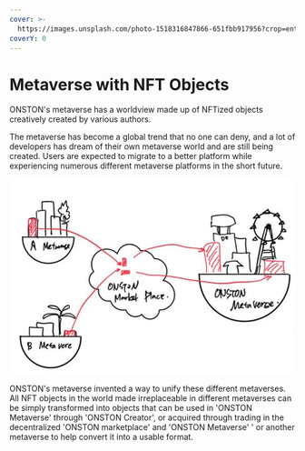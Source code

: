 ```yaml
---
cover: >-
  https://images.unsplash.com/photo-1518316847866-651fbb917956?crop=entropy&cs=srgb&fm=jpg&ixid=MnwxOTcwMjR8MHwxfHNlYXJjaHw3fHx3b3JsZHxlbnwwfHx8fDE2MzkyNDk4MDA&ixlib=rb-1.2.1&q=85
coverY: 0
---
```


# Metaverse with NFT Objects

ONSTON's metaverse has a worldview made up of NFTized objects creatively created by various authors.&#x20;

The metaverse has become a global trend that no one can deny, and a lot of developers has dream of their own metaverse world and are still being created. Users are expected to migrate to a better platform while experiencing numerous different metaverse platforms in the short future.



![](<../.gitbook/assets/image (4).png>)

ONSTON's metaverse invented a way to unify these different metaverses.\
All NFT objects in the world made irreplaceable in different metaverses can be simply transformed into objects that can be used in 'ONSTON Metaverse' through 'ONSTON Creator', or acquired through trading in the decentralized 'ONSTON marketplace' and 'ONSTON Metaverse' ' or another metaverse to help convert it into a usable format.
